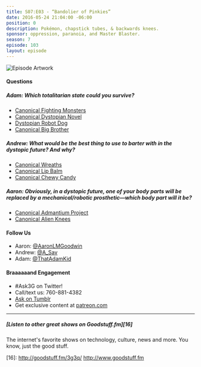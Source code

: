 ```yaml
---
title: S07:E03 - “Bandolier of Pinkies”
date: 2016-05-24 21:04:00 -06:00
position: 0
description: Pokémon, chapstick tubes, & backwards knees.
sponsor: oppression, paranoia, and Master Blaster.
season: 7
episode: 103
layout: episode
---
```


![Episode Artwork][1]

#### Questions

##### Adam: Which totalitarian state could you survive?

* [Canonical Fighting Monsters][2]
* [Canonical Dystopian Novel][3]
* [Dystopian Robot Dog][4]
* [Canonical Big Brother][5]

##### Andrew: What would be the best thing to use to barter with in the dystopic future? And why?

* [Canonical Wreaths][6]
* [Canonical Lip Balm][7]
* [Canonical Chewy Candy][8]

##### Aaron: Obviously, in a dystopic future, one of your body parts will be replaced by a mechanical/robotic prosthetic—which body part will it be?

* [Canonical Admantium Project][9]
* [Canonical Alien Knees][10]

#### Follow Us

* Aaron: [@AaronLMGoodwin][11]
* Andrew: [@A_Sav][12]
* Adam: [@ThatAdamKid][13]

#### Braaaaaand Engagement

* #Ask3G on Twitter!
* Call/text us: 760-881-4382
* [Ask on Tumblr][14]
* Get exclusive content at [patreon.com][15]

* * *

#####  [Listen to other great shows on Goodstuff.fm][16]

The internet's favorite shows on technology, culture, news and more. You know, just the good stuff.

[1]: http://l.gdwn.co/18WO6.jpg
[2]: http://www.pokemon.com/us/
[3]: https://en.wikipedia.org/wiki/Fahrenheit_451
[4]: https://youtu.be/M8YjvHYbZ9w
[5]: https://en.wikipedia.org/wiki/Nineteen_Eighty-Four
[6]: http://www.victoriangothic.org/the-lost-art-of-sentimental-hairwork/
[7]: http://www.chapstick.com
[8]: https://www.haribo.com/enUS/home.html
[9]: https://en.wikipedia.org/wiki/Weapon_X
[10]: https://www.youtube.com/watch?v=akYf73cUU6U
[11]: http://twitter.com/aaronlmgoodwin
[12]: http://twitter.com/a_sav
[13]: http://twitter.com/thatadamkid
[14]: http://3g3q.co/ask
[15]: http://www.patreon.com/3g3q
[16]: http://goodstuff.fm/3g3q/ http://www.goodstuff.fm
